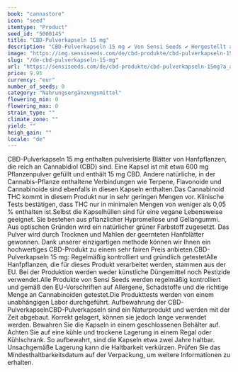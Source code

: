 ```yaml
---
book: "cannastore"
icon: "seed"
itemtype: "Product"
seed_id: "5000145"
title: "CBD-Pulverkapseln 15 mg"
description: "CBD-Pulverkapseln 15 mg ✔ Von Sensi Seeds ✔ Hergestellt aus in der EU angebautem Hanf ✔ Rein pflanzliche Blätter ✔ Für eine vegane Lebensweise geeignet."
image: "https://img.sensiseeds.com/de/cbd-produkte/cbd-pulverkapseln-15mg-image.png"
slug: "/de-cbd-pulverkapseln-15-mg"
url: "https://sensiseeds.com/de/cbd-produkte/cbd-pulverkapseln-15mg?a_aid=cannastore"
price: 9.95
currency: "eur"
number_of_seeds: 0
category: "Nahrungsergänzungsmittel"
flowering_min: 0
flowering_max: 0
strain_type: ""
climate_zone: ""
yield: ""
heigh_gain: ""
locale: "de"
---
```

CBD-Pulverkapseln 15 mg enthalten pulverisierte Blätter von Hanfpflanzen, die reich an Cannabidiol (CBD) sind. Eine Kapsel ist mit etwa 600 mg Pflanzenpulver gefüllt und enthält 15 mg CBD. Andere natürliche, in der Cannabis-Pflanze enthaltene Verbindungen wie Terpene, Flavonoide und Cannabinoide sind ebenfalls in diesen Kapseln enthalten.Das Cannabinoid THC kommt in diesem Produkt nur in sehr geringen Mengen vor. Klinische Tests bestätigen, dass THC nur in minimalen Mengen von weniger als 0,05 % enthalten ist.Selbst die Kapselhüllen sind für eine vegane Lebensweise geeignet. Sie bestehen aus pflanzlicher Hypromellose und Gellangummi. Aus optischen Gründen wird ein natürlicher grüner Farbstoff zugesetzt. Das Pulver wird durch Trocknen und Mahlen der geernteten Hanfblätter gewonnen. Dank unserer einzigartigen methode können wir Ihnen ein hochwertiges CBD-Produkt zu einem sehr fairen Preis anbieten.CBD-Pulverkapseln 15 mg: Regelmäßig kontrolliert und gründlich getestetAlle Hanfpflanzen, die für dieses Produkt verarbeitet werden, stammen aus der EU. Bei der Produktion werden weder künstliche Düngemittel noch Pestizide verwendet.Alle Produkte von Sensi Seeds werden regelmäßig kontrolliert und gemäß den EU-Vorschriften auf Allergene, Schadstoffe und die richtige Menge an Cannabinoiden getestet.Die Produkttests werden von einem unabhängigen Labor durchgeführt. Aufbewahrung der CBD-PulverkapselnCBD-Pulverkapseln sind ein Naturprodukt und werden mit der Zeit abgebaut. Korrekt gelagert, können sie jedoch lange verwendet werden. Bewahren Sie die Kapseln in einem geschlossenen Behälter auf. Achten Sie auf eine kühle und trockene Lagerung in einem Regal oder Kühlschrank. So aufbewahrt, sind die Kapseln etwa zwei Jahre haltbar. Unsachgemäße Lagerung kann die Haltbarkeit verkürzen. Prüfen Sie das Mindesthaltbarkeitsdatum auf der Verpackung, um weitere Informationen zu erhalten.
